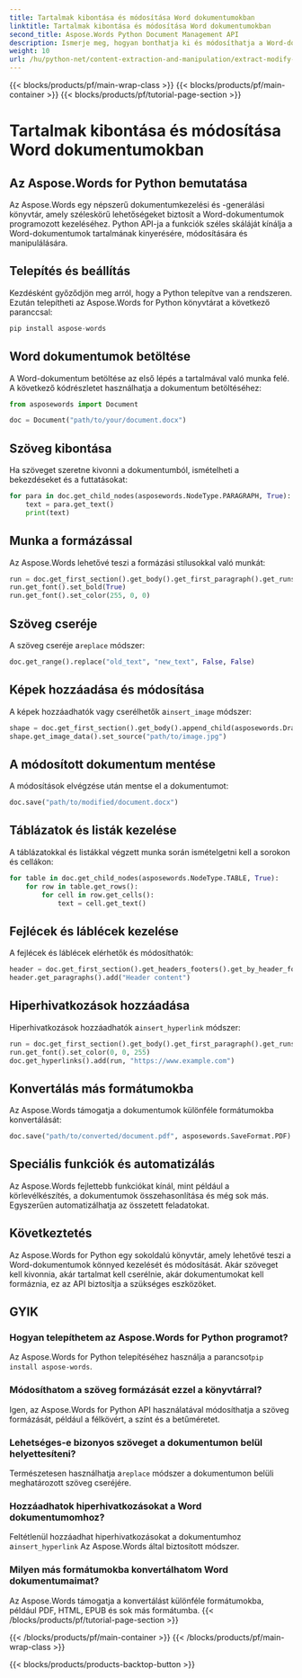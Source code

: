 ```yaml
---
title: Tartalmak kibontása és módosítása Word dokumentumokban
linktitle: Tartalmak kibontása és módosítása Word dokumentumokban
second_title: Aspose.Words Python Document Management API
description: Ismerje meg, hogyan bonthatja ki és módosíthatja a Word-dokumentumok tartalmát az Aspose.Words for Python használatával. Lépésről lépésre útmutató forráskóddal.
weight: 10
url: /hu/python-net/content-extraction-and-manipulation/extract-modify-document-content/
---
```


{{< blocks/products/pf/main-wrap-class >}}
{{< blocks/products/pf/main-container >}}
{{< blocks/products/pf/tutorial-page-section >}}

# Tartalmak kibontása és módosítása Word dokumentumokban


## Az Aspose.Words for Python bemutatása

Az Aspose.Words egy népszerű dokumentumkezelési és -generálási könyvtár, amely széleskörű lehetőségeket biztosít a Word-dokumentumok programozott kezeléséhez. Python API-ja a funkciók széles skáláját kínálja a Word-dokumentumok tartalmának kinyerésére, módosítására és manipulálására.

## Telepítés és beállítás

Kezdésként győződjön meg arról, hogy a Python telepítve van a rendszeren. Ezután telepítheti az Aspose.Words for Python könyvtárat a következő paranccsal:

```python
pip install aspose-words
```

## Word dokumentumok betöltése

A Word-dokumentum betöltése az első lépés a tartalmával való munka felé. A következő kódrészletet használhatja a dokumentum betöltéséhez:

```python
from asposewords import Document

doc = Document("path/to/your/document.docx")
```

## Szöveg kibontása

Ha szöveget szeretne kivonni a dokumentumból, ismételheti a bekezdéseket és a futtatásokat:

```python
for para in doc.get_child_nodes(asposewords.NodeType.PARAGRAPH, True):
    text = para.get_text()
    print(text)
```

## Munka a formázással

Az Aspose.Words lehetővé teszi a formázási stílusokkal való munkát:

```python
run = doc.get_first_section().get_body().get_first_paragraph().get_runs().get(0)
run.get_font().set_bold(True)
run.get_font().set_color(255, 0, 0)
```

## Szöveg cseréje

 A szöveg cseréje a`replace` módszer:

```python
doc.get_range().replace("old_text", "new_text", False, False)
```

## Képek hozzáadása és módosítása

 A képek hozzáadhatók vagy cserélhetők a`insert_image` módszer:

```python
shape = doc.get_first_section().get_body().append_child(asposewords.Drawing.Shape(doc, asposewords.Drawing.ShapeType.IMAGE))
shape.get_image_data().set_source("path/to/image.jpg")
```

## A módosított dokumentum mentése

A módosítások elvégzése után mentse el a dokumentumot:

```python
doc.save("path/to/modified/document.docx")
```

## Táblázatok és listák kezelése

A táblázatokkal és listákkal végzett munka során ismételgetni kell a sorokon és cellákon:

```python
for table in doc.get_child_nodes(asposewords.NodeType.TABLE, True):
    for row in table.get_rows():
        for cell in row.get_cells():
            text = cell.get_text()
```

## Fejlécek és láblécek kezelése

A fejlécek és láblécek elérhetők és módosíthatók:

```python
header = doc.get_first_section().get_headers_footers().get_by_header_footer_type(asposewords.HeaderFooterType.HEADER_PRIMARY)
header.get_paragraphs().add("Header content")
```

## Hiperhivatkozások hozzáadása

 Hiperhivatkozások hozzáadhatók a`insert_hyperlink` módszer:

```python
run = doc.get_first_section().get_body().get_first_paragraph().get_runs().get(0)
run.get_font().set_color(0, 0, 255)
doc.get_hyperlinks().add(run, "https://www.example.com")
```

## Konvertálás más formátumokba

Az Aspose.Words támogatja a dokumentumok különféle formátumokba konvertálását:

```python
doc.save("path/to/converted/document.pdf", asposewords.SaveFormat.PDF)
```

## Speciális funkciók és automatizálás

Az Aspose.Words fejlettebb funkciókat kínál, mint például a körlevélkészítés, a dokumentumok összehasonlítása és még sok más. Egyszerűen automatizálhatja az összetett feladatokat.

## Következtetés

Az Aspose.Words for Python egy sokoldalú könyvtár, amely lehetővé teszi a Word-dokumentumok könnyed kezelését és módosítását. Akár szöveget kell kivonnia, akár tartalmat kell cserélnie, akár dokumentumokat kell formáznia, ez az API biztosítja a szükséges eszközöket.

## GYIK

### Hogyan telepíthetem az Aspose.Words for Python programot?

 Az Aspose.Words for Python telepítéséhez használja a parancsot`pip install aspose-words`.

### Módosíthatom a szöveg formázását ezzel a könyvtárral?

Igen, az Aspose.Words for Python API használatával módosíthatja a szöveg formázását, például a félkövért, a színt és a betűméretet.

### Lehetséges-e bizonyos szöveget a dokumentumon belül helyettesíteni?

 Természetesen használhatja a`replace` módszer a dokumentumon belüli meghatározott szöveg cseréjére.

### Hozzáadhatok hiperhivatkozásokat a Word dokumentumomhoz?

 Feltétlenül hozzáadhat hiperhivatkozásokat a dokumentumhoz a`insert_hyperlink` Az Aspose.Words által biztosított módszer.

### Milyen más formátumokba konvertálhatom Word dokumentumaimat?

Az Aspose.Words támogatja a konvertálást különféle formátumokba, például PDF, HTML, EPUB és sok más formátumba.
{{< /blocks/products/pf/tutorial-page-section >}}

{{< /blocks/products/pf/main-container >}}
{{< /blocks/products/pf/main-wrap-class >}}

{{< blocks/products/products-backtop-button >}}
